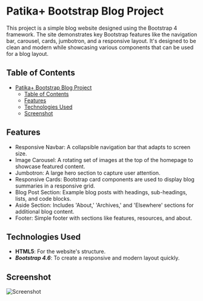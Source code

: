 # Patika+ Bootstrap Blog Project

This project is a simple blog website designed using the Bootstrap 4 framework. The site demonstrates key Bootstrap features like the navigation bar, carousel, cards, jumbotron, and a responsive layout. It's designed to be clean and modern while showcasing various components that can be used for a blog layout.

## Table of Contents

- [Patika+ Bootstrap Blog Project](#patika-bootstrap-blog-project)
  - [Table of Contents](#table-of-contents)
  - [Features](#features)
  - [Technologies Used](#technologies-used)
  - [Screenshot](#screenshot)

## Features

- Responsive Navbar: A collapsible navigation bar that adapts to screen size.
- Image Carousel: A rotating set of images at the top of the homepage to showcase featured content.
- Jumbotron: A large hero section to capture user attention.
- Responsive Cards: Bootstrap card components are used to display blog summaries in a responsive grid.
- Blog Post Section: Example blog posts with headings, sub-headings, lists, and code blocks.
- Aside Section: Includes 'About,' 'Archives,' and 'Elsewhere' sections for additional blog content.
- Footer: Simple footer with sections like features, resources, and about.

## Technologies Used

- **HTML5**: For the website's structure.
- ***Bootstrap 4.6***: To create a responsive and modern layout quickly.
  
## Screenshot

![Screenshot](./assets/ss.png)